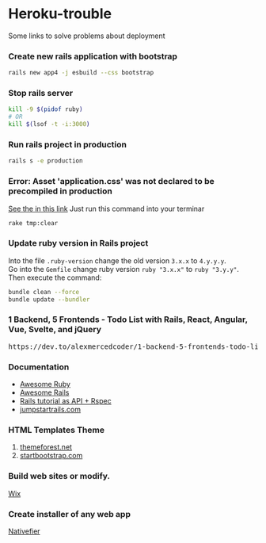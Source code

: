 # Heroku-trouble
Some links to solve problems about deployment
 
### Create new rails application with bootstrap
```bash
rails new app4 -j esbuild --css bootstrap
```


### Stop rails server
```bash
kill -9 $(pidof ruby)
# OR
kill $(lsof -t -i:3000)
```

### Run rails project in production
```bash
rails s -e production
```

### Error: Asset 'application.css' was not declared to be precompiled in production
<a href="https://github.com/rails/sprockets-rails/issues/458"> See the in this link</a>
Just run this command into your terminar
```bash
rake tmp:clear
```
### Update ruby version in Rails project 
Into the file `.ruby-version` change the old version `3.x.x` to `4.y.y.y`. <br/>
Go into the `Gemfile` change ruby version `ruby "3.x.x"` to `ruby "3.y.y"`. <br/>
Then execute the command:
```bash
bundle clean --force
bundle update --bundler
```


### 1 Backend, 5 Frontends - Todo List with Rails, React, Angular, Vue, Svelte, and jQuery
<pre>
https://dev.to/alexmercedcoder/1-backend-5-frontends-todo-list-with-rails-react-angular-vue-svelte-and-jquery-18kp
</pre>

### Documentation
<ul>
 <li> <a href="https://github.com/sdogruyol/awesome-ruby"> Awesome Ruby </a> </li>
 <li> <a href="https://github.com/gramantin/awesome-rails"> Awesome Rails </a> </li>
 <li> <a href="https://www.digitalocean.com/community/tutorials/build-a-restful-json-api-with-rails-5-part-one"> Rails tutorial as API + Rspec </a>  </li>
 <li> <a href="https://jumpstartrails.com/"> jumpstartrails.com </a> </li>
 
</ul>


### HTML Templates Theme 
<ol>
 <li> <a href="https://themeforest.net/"> themeforest.net </a> </li>
 <li> <a href="https://startbootstrap.com/"> startbootstrap.com  </a> </li>
</ol>

### Build web sites or modify. 
<a href="https://pt.wix.com/"> Wix </a>
<br/>

### Create installer of any web app

<a href="https://github.com/nativefier/nativefier"> Nativefier </a>
<br/>

